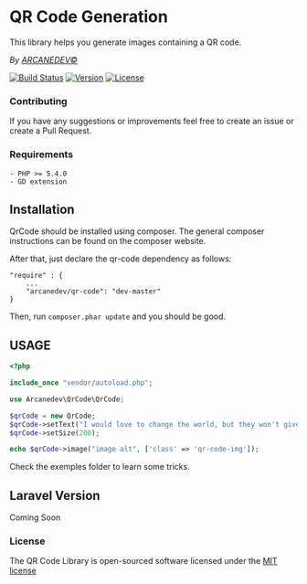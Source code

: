 QR Code Generation
==============
This library helps you generate images containing a QR code.

*By [ARCANEDEV&copy;](http://www.arcanedev.net/)*

[![Build Status](http://img.shields.io/travis/arcanedev-maroc/QrCode.svg)](http://travis-ci.org/arcanedev-maroc/QrCode)
[![Version](http://img.shields.io/packagist/v/arcanedev/qr-code.svg)](https://packagist.org/packages/arcanedev/qr-code)
[![License](http://img.shields.io/packagist/l/arcanedev/qr-code.svg)](http://opensource.org/licenses/MIT)

### Contributing
If you have any suggestions or improvements feel free to create an issue or create a Pull Request.

### Requirements

    - PHP >= 5.4.0
    - GD extension
    
## Installation

QrCode should be installed using composer. The general composer instructions can be found on the composer website.

After that, just declare the qr-code dependency as follows:

    "require" : {
        ...
        "arcanedev/qr-code": "dev-master"
    }
    
Then, run `composer.phar update` and you should be good.

## USAGE

```php
<?php

include_once "vendor/autoload.php";

use Arcanedev\QrCode\QrCode;

$qrCode = new QrCode;
$qrCode->setText("I would love to change the world, but they won't give me the source code");
$qrCode->setSize(200);

echo $qrCode->image("image alt", ['class' => 'qr-code-img']);
```

Check the exemples folder to learn some tricks.

## Laravel Version

Coming Soon

### License

The QR Code Library is open-sourced software licensed under the [MIT license](http://opensource.org/licenses/MIT)